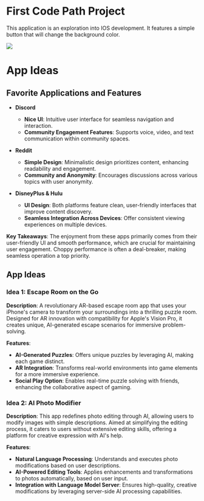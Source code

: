 # First Code Path Project 

This application is an exploration into IOS development. It features a simple button that will change the background color. 


![](https://i.imgur.com/iCOu01v.gif)

# App Ideas

## Favorite Applications and Features

- **Discord**
  - **Nice UI**: Intuitive user interface for seamless navigation and interaction.
  - **Community Engagement Features**: Supports voice, video, and text communication within community spaces.

- **Reddit**
  - **Simple Design**: Minimalistic design prioritizes content, enhancing readability and engagement.
  - **Community and Anonymity**: Encourages discussions across various topics with user anonymity.

- **DisneyPlus & Hulu**
  - **UI Design**: Both platforms feature clean, user-friendly interfaces that improve content discovery.
  - **Seamless Integration Across Devices**: Offer consistent viewing experiences on multiple devices.

**Key Takeaways**: The enjoyment from these apps primarily comes from their user-friendly UI and smooth performance, which are crucial for maintaining user engagement. Choppy performance is often a deal-breaker, making seamless operation a top priority.

## App Ideas

### Idea 1: Escape Room on the Go

**Description**: A revolutionary AR-based escape room app that uses your iPhone's camera to transform your surroundings into a thrilling puzzle room. Designed for AR innovation with compatibility for Apple's Vision Pro, it creates unique, AI-generated escape scenarios for immersive problem-solving.

**Features**:
- **AI-Generated Puzzles**: Offers unique puzzles by leveraging AI, making each game distinct.
- **AR Integration**: Transforms real-world environments into game elements for a more immersive experience.
- **Social Play Option**: Enables real-time puzzle solving with friends, enhancing the collaborative aspect of gaming.

### Idea 2: AI Photo Modifier

**Description**: This app redefines photo editing through AI, allowing users to modify images with simple descriptions. Aimed at simplifying the editing process, it caters to users without extensive editing skills, offering a platform for creative expression with AI's help.

**Features**:
- **Natural Language Processing**: Understands and executes photo modifications based on user descriptions.
- **AI-Powered Editing Tools**: Applies enhancements and transformations to photos automatically, based on user input.
- **Integration with Language Model Server**: Ensures high-quality, creative modifications by leveraging server-side AI processing capabilities.
